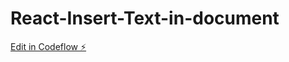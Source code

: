 # React-Insert-Text-in-document

[Edit in Codeflow ⚡️](https://stackblitz.com/~/github.com/Meenalsolanki220397/React-Insert-Text-in-document)
